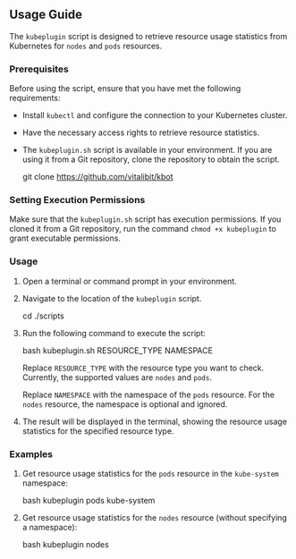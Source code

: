 ## Usage Guide

The `kubeplugin` script is designed to retrieve resource usage statistics from Kubernetes for `nodes` and `pods` resources.

### Prerequisites

Before using the script, ensure that you have met the following requirements:

-   Install `kubectl` and configure the connection to your Kubernetes cluster.
-   Have the necessary access rights to retrieve resource statistics.
-   The `kubeplugin.sh` script is available in your environment. If you are using it from a Git repository, clone the repository to obtain the script.
    
    git clone https://github.com/vitalibit/kbot
    
### Setting Execution Permissions

Make sure that the `kubeplugin.sh` script has execution permissions. If you cloned it from a Git repository, run the command `chmod +x kubeplugin` to grant executable permissions.

### Usage

1.  Open a terminal or command prompt in your environment.
    
2.  Navigate to the location of the `kubeplugin` script.

    cd ./scripts
    
4.  Run the following command to execute the script:
    
    bash kubeplugin.sh RESOURCE_TYPE NAMESPACE 
    
    Replace `RESOURCE_TYPE` with the resource type you want to check. Currently, the supported values are `nodes` and `pods`.
    
    Replace `NAMESPACE` with the namespace of the `pods` resource. For the `nodes` resource, the namespace is optional and ignored.
    
5.  The result will be displayed in the terminal, showing the resource usage statistics for the specified resource type.
    

### Examples

1.  Get resource usage statistics for the `pods` resource in the `kube-system` namespace:
    
    bash kubeplugin pods kube-system 
    
2.  Get resource usage statistics for the `nodes` resource (without specifying a namespace):

    bash kubeplugin nodes
    
